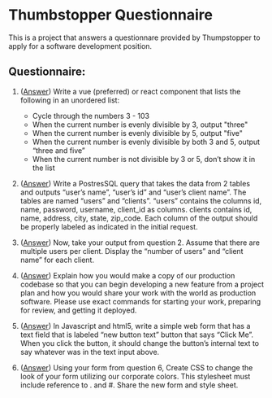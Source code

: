 # Thumbstopper Questionnaire

This is a project that answers a questionnare provided by Thumpstopper to apply for a software development position.

## Questionnaire:
1. ([Answer](./answer.1/README.md)) Write a vue (preferred) or react component that lists the following in an unordered list:
    - Cycle through the numbers 3 - 103
    - When the current number is evenly divisible by 3, output "three"
    - When the current number is evenly divisible by 5, output "five"
    - When the current number is evenly divisible by both 3 and 5, output “three and five”
    - When the current number is not divisible by 3 or 5, don’t show it in the list

2. ([Answer](./answer.2/README.md)) Write a PostresSQL query that takes the data from 2 tables and outputs “user’s name”, “user’s id” and “user’s client name”.  The tables are named “users” and “clients”.  “users” contains the columns id, name, password, username, client_id as columns.  clients contains id, name, address, city, state, zip_code.  Each column of the output should be properly labeled as indicated in the initial request.

3. ([Answer](./answer.3/README.md)) Now, take your output from question 2.  Assume that there are multiple users per client.  Display the “number of users” and “client name” for each client.

4. ([Answer](./answer.4/README.md)) Explain how you would make a copy of our production codebase so that you can begin developing a new feature from a project plan and how you would share your work with the world as production software.  Please use exact commands for starting your work, preparing for review, and getting it deployed.

5. ([Answer](./answer.5/README.md)) In Javascript and html5, write a simple web form that has a text field that is labeled “new button text” button that says “Click Me”.  When you click the button, it should change the button’s internal text to say whatever was in the text input above. 

6. ([Answer](./answer.6/README.md)) Using your form from question 6, Create CSS to change the look of your form utilizing our corporate colors.  This stylesheet must include reference to . and #.  Share the new form and style sheet.
 